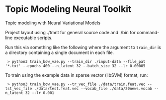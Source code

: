# Topic Modeling Neural Toolkit

Topic modeling with Neural Variational Models

Project layout using ./tmnt for general source code and ./bin for command-line executable scripts.

Run this via something like the following where the argument to `train_dir` is a directory containing a
single document in each file.

```
 > python3 train_bow_vae.py --train_dir ./input-data --file_pat '*.txt' --epochs 400 --n_latent 32 --batch_size 32 --lr 0.00005
```

To train using the example data in sparse vector (libSVM) format, run:

```
 > python3 train_bow_vae.py --tr_vec_file ./data/train.feat.vec --tst_vec_file ./data/test.feat.vec --vocab_file ./data/20news.vocab --n_latent 32 --lr 0.001
```

